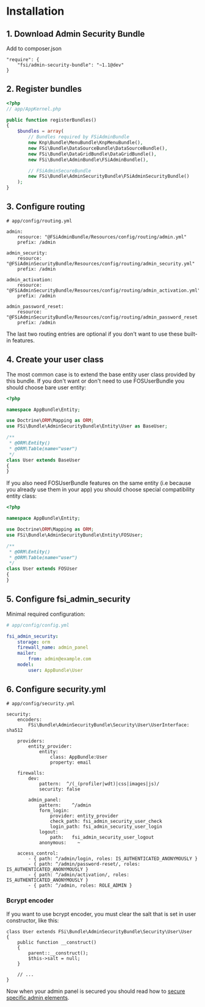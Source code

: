 # Installation

## 1. Download Admin Security Bundle

Add to composer.json

```
"require": {
    "fsi/admin-security-bundle": "~1.1@dev"
}
```

## 2. Register bundles

```php
<?php
// app/AppKernel.php

public function registerBundles()
{
    $bundles = array(
        // Bundles required by FSiAdminBundle
        new Knp\Bundle\MenuBundle\KnpMenuBundle(),
        new FSi\Bundle\DataSourceBundle\DataSourceBundle(),
        new FSi\Bundle\DataGridBundle\DataGridBundle(),
        new FSi\Bundle\AdminBundle\FSiAdminBundle(),

        // FSiAdminSecureBundle
        new FSi\Bundle\AdminSecurityBundle\FSiAdminSecurityBundle()
    );
}
```

## 3. Configure routing

```
# app/config/routing.yml

admin:
    resource: "@FSiAdminBundle/Resources/config/routing/admin.yml"
    prefix: /admin

admin_security:
    resource: "@FSiAdminSecurityBundle/Resources/config/routing/admin_security.yml"
    prefix: /admin

admin_activation:
    resource: "@FSiAdminSecurityBundle/Resources/config/routing/admin_activation.yml"
    prefix: /admin

admin_password_reset:
    resource: "@FSiAdminSecurityBundle/Resources/config/routing/admin_password_reset.yml"
    prefix: /admin
```

The last two routing entries are optional if you don't want to use these built-in features.

## 4. Create your user class

The most common case is to extend the base entity user class provided by this bundle. If you don't want or don't need
to use FOSUserBundle you should choose bare user entity:

```php
<?php

namespace AppBundle\Entity;

use Doctrine\ORM\Mapping as ORM;
use FSi\Bundle\AdminSecurityBundle\Entity\User as BaseUser;

/**
 * @ORM\Entity()
 * @ORM\Table(name="user")
 */
class User extends BaseUser
{
}
```

If you also need FOSUserBundle features on the same entity (i.e because you already use them in your app) you should
choose special compatibility entity class:

```php
<?php

namespace AppBundle\Entity;

use Doctrine\ORM\Mapping as ORM;
use FSi\Bundle\AdminSecurityBundle\Entity\FOSUser;

/**
 * @ORM\Entity()
 * @ORM\Table(name="user")
 */
class User extends FOSUser
{
}
```

## 5. Configure fsi_admin_security

Minimal required configuration:

```yml
# app/config/config.yml

fsi_admin_security:
    storage: orm
    firewall_name: admin_panel
    mailer:
        from: admin@example.com
    model:
        user: AppBundle\User
```

## 6. Configure security.yml

```
# app/config/security.yml

security:
    encoders:
        FSi\Bundle\AdminSecurityBundle\Security\User\UserInterface: sha512

    providers:
        entity_provider:
            entity:
                class: AppBundle:User
                property: email

    firewalls:
        dev:
            pattern:  ^/(_(profiler|wdt)|css|images|js)/
            security: false

        admin_panel:
            pattern:    ^/admin
            form_login:
                provider: entity_provider
                check_path: fsi_admin_security_user_check
                login_path: fsi_admin_security_user_login
            logout:
                path:   fsi_admin_security_user_logout
            anonymous:    ~

    access_control:
        - { path: ^/admin/login, roles: IS_AUTHENTICATED_ANONYMOUSLY }
        - { path: ^/admin/password-reset/, roles: IS_AUTHENTICATED_ANONYMOUSLY }
        - { path: ^/admin/activation/, roles: IS_AUTHENTICATED_ANONYMOUSLY }
        - { path: ^/admin, roles: ROLE_ADMIN }
```

### Bcrypt encoder

If you want to use bcrypt encoder, you must clear the salt that is set in user constructor, like this:
```
class User extends FSi\Bundle\AdminSecurityBundle\Security\User\User
{
    public function __construct()
    {
        parent::__construct();
        $this->salt = null;
    }

    // ...
}
```

Now when your admin panel is secured you should read how to [secure specific admin elements](secured_admin_elements.md).
